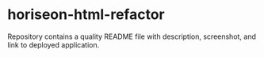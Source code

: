 # horiseon-html-refactor

Repository contains a quality README file with description, screenshot, and link to deployed application.